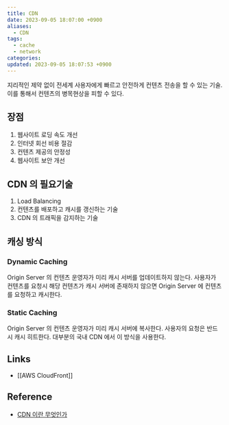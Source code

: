 ```yaml
---
title: CDN
date: 2023-09-05 18:07:00 +0900
aliases:
  - CDN
tags:
  - cache
  - network
categories: 
updated: 2023-09-05 18:07:53 +0900
---
```


지리적인 제약 없이 전세계 사용자에게 빠르고 안전하게 컨텐츠 전송을 할 수 있는 기술. 이를 통해서 컨텐츠의 병목현상을 피할 수 있다.

## 장점

1. 웹사이트 로딩 속도 개선
2. 인터넷 회선 비용 절감
3. 컨텐츠 제공의 안정성
4. 웹사이트 보안 개선

## CDN 의 필요기술

1. Load Balancing
2. 컨텐츠를 배포하고 캐시를 갱신하는 기술
3. CDN 의 트래픽을 감지하는 기술

## 캐싱 방식

### Dynamic Caching

Origin Server 의 컨텐츠 운영자가 미리 캐시 서버를 업데이트하지 않는다. 사용자가 컨텐츠를 요청시 해당 컨텐츠가 캐시 서버에 존재하지 않으면 Origin Server 에 컨텐츠를 요청하고 캐시한다.

### Static Caching

Origin Server 의 컨텐츠 운영자가 미리 캐시 서버에 복사한다. 사용자의 요청은 반드시 캐시 히트한다. 대부분의 국내 CDN 에서 이 방식을 사용한다.

## Links

- [[AWS CloudFront]]

## Reference

- [CDN 이란 무엇인가](https://velog.io/@youngblue/CDN%EC%9D%B4%EB%9E%80-%EB%AC%B4%EC%97%87%EC%9D%B8%EA%B0%80)